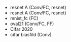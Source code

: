 - resnet A (Conv/FC, resnet)
- resnet A (Conv/FC, resnet)
- mnist_fc (FC)
- oval21 (Conv/FC, FF)
- Cifar 2020    
- cifar biasfild (Conv)